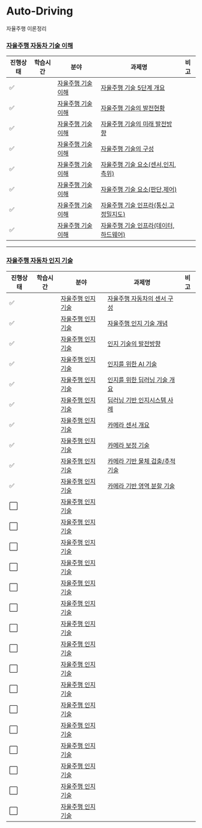 # Auto-Driving
자율주행 이론정리

### [자율주행 자동차 기술 이해](자율주행-자동차-기술-이해)

|진행상태|학습시간|분야|과제명|비고|
| ------ | ------ | ------ | ------ | ------ |
| :white_check_mark: || [자율주행 기술 이해](자율주행-자동차-기술-이해) | [자율주행 기술 5단계 개요](자율주행-자동차-기술-이해/자율주행-기술-5단계-개요/README.md) | |
| :white_check_mark: || [자율주행 기술 이해](자율주행-자동차-기술-이해) | [자율주행 기술의 발전현황](자율주행-자동차-기술-이해/자율주행-기술의-발전현황/README.md) | |
| :white_check_mark: || [자율주행 기술 이해](자율주행-자동차-기술-이해) | [자율주행 기술의 미래 발전방향](자율주행-자동차-기술-이해/자율주행-기술의-미래-발전방향/README.md) | |
| :white_check_mark: || [자율주행 기술 이해](자율주행-자동차-기술-이해) | [자율주행 기술의 구성](자율주행-자동차-기술-이해/자율주행-기술-구성/README.md) | |
| :white_check_mark: || [자율주행 기술 이해](자율주행-자동차-기술-이해) | [자율주행 기술 요소(센서,인지,측위)](자율주행-자동차-기술-이해/자율주행-기술의-요소/센서,인지,측위/README.md) | |
| :white_check_mark: || [자율주행 기술 이해](자율주행-자동차-기술-이해) | [자율주행 기술 요소(판단,제어)](자율주행-자동차-기술-이해/자율주행-기술의-요소/판단,제어/README.md) | |
| :white_check_mark: || [자율주행 기술 이해](자율주행-자동차-기술-이해) | [자율주행 기술 인프라(통신,고정밀지도)](자율주행-자동차-기술-이해/자율주행-기술의-인프라/통신,고정밀지도/README.md) | |
| :white_check_mark: || [자율주행 기술 이해](자율주행-자동차-기술-이해) | [자율주행 기술 인프라(데이터,하드웨어)](자율주행-자동차-기술-이해/자율주행-기술의-인프라/데이터,하드웨어/README.md) | |

---

### [자율주행 자동차 인지 기술](자율주행-자동차-인지-기술)

|진행상태|학습시간|분야|과제명|비고|
| ------ | ------ | ------ | ------ | ------ |
| :white_check_mark: || [자율주행 인지 기술](자율주행-자동차-인지-기술) | [자율주행 자동차의 센서 구성](자율주행-자동차-인지-기술/자율주행-자동차의-센서-구성/README.md) | |
| :white_check_mark: || [자율주행 인지 기술](자율주행-자동차-인지-기술) | [자율주행 인지 기술 개념](자율주행-자동차-인지-기술/자율주행-인지-기술-개념/README.md) | |
| :white_check_mark: || [자율주행 인지 기술](자율주행-자동차-인지-기술) | [인지 기술의 발전방향](자율주행-자동차-인지-기술/인지-기술의-발전방향/README.md) | |
| :white_check_mark: || [자율주행 인지 기술](자율주행-자동차-인지-기술) | [인지를 위한 AI 기술](자율주행-자동차-인지-기술/인지를-위한-AI-기술/README.md) | |
| :white_check_mark: || [자율주행 인지 기술](자율주행-자동차-인지-기술) | [인지를 위한 딥러닝 기술 개요](자율주행-자동차-인지-기술/인지를-위한-딥러닝-기술-개요/README.md) | |
| :white_check_mark: || [자율주행 인지 기술](자율주행-자동차-인지-기술) | [딥러닝 기반 인지시스템 사례](자율주행-자동차-인지-기술/딥러닝-기반-인지시스템-사례/README.md) | |
| :white_check_mark: || [자율주행 인지 기술](자율주행-자동차-인지-기술) | [카메라 센서 개요](자율주행-자동차-인지-기술/카메라-센서-개요/README.md) | |
| :white_check_mark: || [자율주행 인지 기술](자율주행-자동차-인지-기술) | [카메라 보정 기술](자율주행-자동차-인지-기술/카메라-캘리브레이션-기술/README.md) | |
| :white_check_mark: || [자율주행 인지 기술](자율주행-자동차-인지-기술) | [카메라 기반 물체 검출/추적 기술](자율주행-자동차-인지-기술/카메라-기반-물체-검출,추적-기술/README.md) | |
| :white_check_mark: || [자율주행 인지 기술](자율주행-자동차-인지-기술) | [카메라 기반 영역 분할 기술](자율주행-자동차-인지-기술/카메라-기반-영역-분할-기술/README.md) | |
| :white_large_square: || [자율주행 인지 기술](자율주행-자동차-인지-기술) | [](자율주행-자동차-인지-기술/) | |
| :white_large_square: || [자율주행 인지 기술](자율주행-자동차-인지-기술) | [](자율주행-자동차-인지-기술/) | |
| :white_large_square: || [자율주행 인지 기술](자율주행-자동차-인지-기술) | [](자율주행-자동차-인지-기술/) | |
| :white_large_square: || [자율주행 인지 기술](자율주행-자동차-인지-기술) | [](자율주행-자동차-인지-기술/) | |
| :white_large_square: || [자율주행 인지 기술](자율주행-자동차-인지-기술) | [](자율주행-자동차-인지-기술/) | |
| :white_large_square: || [자율주행 인지 기술](자율주행-자동차-인지-기술) | [](자율주행-자동차-인지-기술/) | |
| :white_large_square: || [자율주행 인지 기술](자율주행-자동차-인지-기술) | [](자율주행-자동차-인지-기술/) | |
| :white_large_square: || [자율주행 인지 기술](자율주행-자동차-인지-기술) | [](자율주행-자동차-인지-기술/) | |
| :white_large_square: || [자율주행 인지 기술](자율주행-자동차-인지-기술) | [](자율주행-자동차-인지-기술/) | |
| :white_large_square: || [자율주행 인지 기술](자율주행-자동차-인지-기술) | [](자율주행-자동차-인지-기술/) | |
| :white_large_square: || [자율주행 인지 기술](자율주행-자동차-인지-기술) | [](자율주행-자동차-인지-기술/) | |
| :white_large_square: || [자율주행 인지 기술](자율주행-자동차-인지-기술) | [](자율주행-자동차-인지-기술/) | |
| :white_large_square: || [자율주행 인지 기술](자율주행-자동차-인지-기술) | [](자율주행-자동차-인지-기술/) | |
| :white_large_square: || [자율주행 인지 기술](자율주행-자동차-인지-기술) | [](자율주행-자동차-인지-기술/) | |
| :white_large_square: || [자율주행 인지 기술](자율주행-자동차-인지-기술) | [](자율주행-자동차-인지-기술/) | |
| :white_large_square: || [자율주행 인지 기술](자율주행-자동차-인지-기술) | [](자율주행-자동차-인지-기술/) | |
